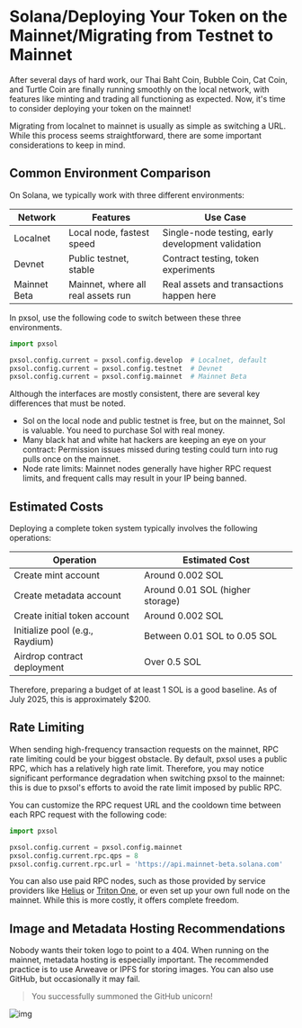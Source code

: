 # Solana/Deploying Your Token on the Mainnet/Migrating from Testnet to Mainnet

After several days of hard work, our Thai Baht Coin, Bubble Coin, Cat Coin, and Turtle Coin are finally running smoothly on the local network, with features like minting and trading all functioning as expected. Now, it's time to consider deploying your token on the mainnet!

Migrating from localnet to mainnet is usually as simple as switching a URL. While this process seems straightforward, there are some important considerations to keep in mind.

## Common Environment Comparison

On Solana, we typically work with three different environments:

|   Network    |              Features              |                     Use Case                      |
| ------------ | ---------------------------------- | ------------------------------------------------- |
| Localnet     | Local node, fastest speed          | Single-node testing, early development validation |
| Devnet       | Public testnet, stable             | Contract testing, token experiments               |
| Mainnet Beta | Mainnet, where all real assets run | Real assets and transactions happen here          |

In pxsol, use the following code to switch between these three environments.

```py
import pxsol

pxsol.config.current = pxsol.config.develop  # Localnet, default
pxsol.config.current = pxsol.config.testnet  # Devnet
pxsol.config.current = pxsol.config.mainnet  # Mainnet Beta
```

Although the interfaces are mostly consistent, there are several key differences that must be noted.

- Sol on the local node and public testnet is free, but on the mainnet, Sol is valuable. You need to purchase Sol with real money.
- Many black hat and white hat hackers are keeping an eye on your contract: Permission issues missed during testing could turn into rug pulls once on the mainnet.
- Node rate limits: Mainnet nodes generally have higher RPC request limits, and frequent calls may result in your IP being banned.

## Estimated Costs

Deploying a complete token system typically involves the following operations:

|            Operation            |          Estimated Cost          |
| ------------------------------- | -------------------------------- |
| Create mint account             | Around 0.002 SOL                 |
| Create metadata account         | Around 0.01 SOL (higher storage) |
| Create initial token account    | Around 0.002 SOL                 |
| Initialize pool (e.g., Raydium) | Between 0.01 SOL to 0.05 SOL     |
| Airdrop contract deployment     | Over 0.5 SOL                     |

Therefore, preparing a budget of at least 1 SOL is a good baseline. As of July 2025, this is approximately $200.

## Rate Limiting

When sending high-frequency transaction requests on the mainnet, RPC rate limiting could be your biggest obstacle. By default, pxsol uses a public RPC, which has a relatively high rate limit. Therefore, you may notice significant performance degradation when switching pxsol to the mainnet: this is due to pxsol's efforts to avoid the rate limit imposed by public RPC.

You can customize the RPC request URL and the cooldown time between each RPC request with the following code:

```py
import pxsol

pxsol.config.current = pxsol.config.mainnet
pxsol.config.current.rpc.qps = 8
pxsol.config.current.rpc.url = 'https://api.mainnet-beta.solana.com'
```

You can also use paid RPC nodes, such as those provided by service providers like [Helius](https://www.helius.dev/) or [Triton One](https://triton.one/), or even set up your own full node on the mainnet. While this is more costly, it offers complete freedom.

## Image and Metadata Hosting Recommendations

Nobody wants their token logo to point to a 404. When running on the mainnet, metadata hosting is especially important. The recommended practice is to use Arweave or IPFS for storing images. You can also use GitHub, but occasionally it may fail.

> You successfully summoned the GitHub unicorn!

![img](../img/project_mainnet/unicorn.jpg)
